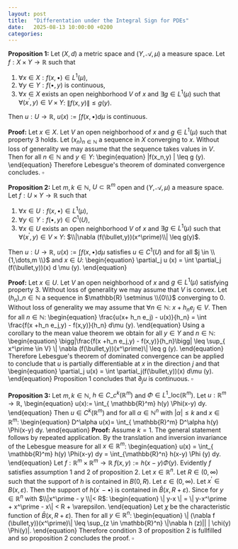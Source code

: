 ```yaml
---
layout: post
title:  "Differentation under the Integral Sign for PDEs"
date:   2025-08-13 10:00:00 +0200
categories:
---
```

**Proposition 1:**
Let $(X,d)$ a metric space and $(Y, \mathscr{A} , \mu)$ a measure space.
Let $f : X \times Y \to \mathbb{R}$ such that
1. $\forall x \in X: f(x , \bullet) \in L^1 (\mu)$,
2. $\forall y \in Y : f(\bullet,  y)$ is continuous,
3. $\forall x \in X$ exists an open neighborhood $V$ of $x$ and $\exists g \in L^1(\mu)$ such that $\forall (x^ \prime,y) \in V \times Y$: $\|f(x,y)\| \leq g(y)$.

Then $u: U \to \mathbb{R}$, $u(x) := \int f(x,\bullet) d \mu$ is continuous.

**Proof:**
Let $x \in X$. Let $V$ an open neighborhood of $x$ and $g \in L^1(\mu)$ such that property 3 holds.
Let $(x_n)_{n \in \mathbb{N}}$ a sequence in $X$ converging to $x$.
Without loss of generality we may assume that the sequence takes values in $V$.
Then for all $n \in \mathbb{N}$ and $y \in Y$:
\begin{equation}
|f(x_n,y) | \leq g (y).
\end{equation}
Therefore Lebesgue's theorem of dominated convergence concludes. $\square$

**Proposition 2:**
Let $m,k \in \mathbb{N}$, $U \subset \mathbb{R}^m$ open and $(Y, \mathscr{A} , \mu)$ a measure space.
Let $f : U \times Y \to \mathbb{R}$ such that
1. $\forall x \in U: f(x , \bullet) \in L^1 (\mu)$,
2. $\forall y \in Y : f(\bullet,  y) \in C^1 (U)$,
3. $\forall x \in U$ exists an open neighborhood $V$ of $x$ and $\exists g \in L^1(\mu)$ such that $\forall (x^ \prime,y) \in V \times Y$: $\\|\nabla (f(\bullet,y))(x^\prime)\\| \leq g(y)$.

Then $u: U \to \mathbb{R}$, $u(x) := \int f(x,\bullet) d \mu$ satisfies $u \in C^1 (U)$ and for all $j \in \\{1,\dots,m \\}$ and $x \in U$:
\begin{equation}
   \partial_j u  (x) = \int \partial_j (f(\bullet,y))(x) d \mu (y).
\end{equation}

**Proof:**
Let $x \in U$.
Let $V$ an open neighborhood of $x$ and $g \in L^1(\mu)$ satisfying property 3.
Without loss of generality we may assume that $V$ is convex.
Let $(h_n)\_{n \in \mathbb{N}}$ a sequence in $\mathbb{R} \setminus \\{0\\}$ converging to $0$.
Without loss of generality we may assume that $\forall n \in \mathbb{N}$: $x+h_n e_j \in V$.
Then for all $n \in \mathbb{N}$:
\begin{equation}
    \frac{u(x+ h_n e_j) - u(x)}{h_n} = \int \frac{f(x +h_n e_j,y) - f(x,y)}{h_n} d\mu (y).
\end{equation}
Using a corollary to the mean value theorem we obtain for all $y \in Y$ and $n \in \mathbb{N}$:
\begin{equation}
     \bigg|\frac{f(x +h_n e_j,y) - f(x,y)}{h_n}\bigg| \leq \sup_{ x^\prime \in V} \\| \nabla (f(\bullet,y))(x^\prime)\\| \leq g (y).
\end{equation}
Therefore Lebesgue's theorem of dominated convergence can be applied to conclude that
$u$ is partially differentiable at $x$ in the direction $j$ and that
\begin{equation}
    \partial_j u(x) =  \int \partial_j(f(\bullet,y))(x) d\mu (y).
\end{equation}
Proposition 1 concludes that $\partial_j u$ is continuous. $\square$

**Proposition 3:** Let $m,k \in \mathbb{N}$, $h \in C\_c^k (\mathbb{R}^m)$ and $\Phi \in L^1\_{\mathrm{loc}} (\mathbb{R}^m)$. Let $u: \mathbb{R}^m \to \mathbb{R}$,
\begin{equation}
    u(x):= \int\_{ \mathbb{R}^m} h(y) \Phi(x-y) dy.
\end{equation}
Then $u \in C^k(\mathbb{R}^m)$ and for all $\alpha \in \mathbb{N}^n$ with $|\alpha|\leq k$ and $x \in \mathbb{R}^m$:
\begin{equation}
     D^\alpha u(x)= \int\_{ \mathbb{R}^m} D^\alpha h(y) \Phi(x-y) dy.
\end{equation}
**Proof:**
Assume $k=1$. The general statement follows by repeated application.
By the translation and inversion invariance of the Lebesgue measure for all $x \in \mathbb{R}^m$:
\begin{equation}
    u(x) =  \int\_{ \mathbb{R}^m} h(y) \Phi(x-y) dy = \int_{\mathbb{R}^n} h(x-y) \Phi (y) dy.
\end{equation}
Let $f : \mathbb{R}^m \times \mathbb{R}^m \to \mathbb{R}$ $f(x,y) := h(x-y) \Phi(y)$.
Evidently $f$ satisfies assumption 1 and 2 of proposition 2.
Let $x \in \mathbb{R}^n$.
Let $R \in (0, \infty)$ such that the support of $h$ is contained in $B(0,R)$.
Let $\varepsilon \in (0, \infty)$.
Let $x^\prime \in B(x,\varepsilon)$. Then the support of $h(x^\prime - \bullet)$ is contained in $\bar B(x,R+\varepsilon)$.
Since for $y \in \mathbb{R}^n$ with $\\|x^\prime - y \\|< R$:
\begin{equation}
    \\| y-x \\| = \\| y-x^\prime + x^\prime - x\\| < R + \varepsilon.
\end{equation}
Let $\chi$ be the characteristic function of $\bar B(x, R+ \varepsilon)$.
Then for all $y \in \mathbb{R}^n$:
\begin{equation}
    \\| (\nabla f (\bullet,y))(x^\prime)\\| \leq \sup_{z \in \mathbb{R}^n} \\|\nabla h (z)\||  | \chi(y) \Phi(y)|.
\end{equation}
Therefore condition 3 of proposition 2 is fullfilled and so proposition 2 concludes the proof. $\square$
